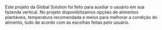 Este projeto da Global Solution foi feito para auxiliar o usuário em sua fazenda vertical. No projeto disponibilizamos opções de alimentos plantáveis, temperatura recomendada e meios para melhorar a condição do alimento, tudo de acordo com as escolhas feitas pelo usuário. 
